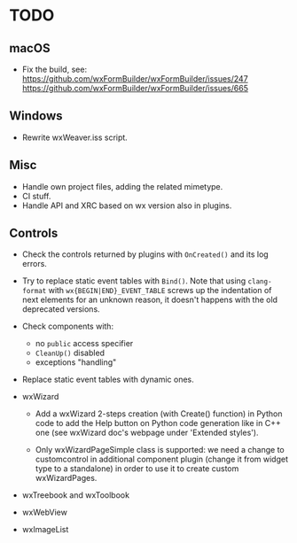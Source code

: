 # TODO

## macOS

- Fix the build, see:
  https://github.com/wxFormBuilder/wxFormBuilder/issues/247
  https://github.com/wxFormBuilder/wxFormBuilder/issues/665

## Windows

- Rewrite wxWeaver.iss script.

## Misc

- Handle own project files, adding the related mimetype.
- CI stuff.
- Handle API and XRC based on wx version also in plugins.

## Controls

- Check the controls returned by plugins with `OnCreated()` and its log errors.
- Try to replace static event tables with `Bind()`.
  Note that using `clang-format` with `wx{BEGIN|END}_EVENT_TABLE` screws up the
  indentation of next elements for an unknown reason, it doesn't happens with
  the old deprecated versions.
- Check components with:
    - no `public` access specifier
    - `CleanUp()` disabled
    - exceptions "handling"

- Replace static event tables with dynamic ones.

- wxWizard
    - Add a wxWizard 2-steps creation (with Create() function) in Python code to add
    the Help button on Python code generation like in C++ one
    (see wxWizard doc's webpage under 'Extended styles').

    - Only wxWizardPageSimple class is supported: we need a change to customcontrol
    in additional component plugin (change it from widget type to a standalone)
    in order to use it to create custom wxWizardPages.

- wxTreebook and wxToolbook
- wxWebView
- wxImageList
